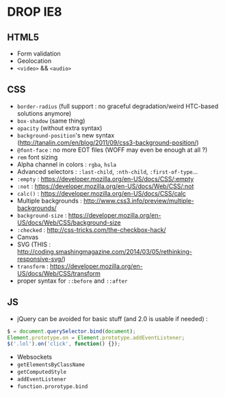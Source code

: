 # DROP IE8

## HTML5

- Form validation
- Geolocation
- `<video>` && `<audio>`

## CSS

- `border-radius` (full support : no graceful degradation/weird HTC-based solutions anymore)
- `box-shadow` (same thing)
- `opacity` (without extra syntax)
- `background-position`'s new syntax (http://tanalin.com/en/blog/2011/09/css3-background-position/)
- `@font-face` : no more EOT files (WOFF may even be enough at all ?)
- `rem` font sizing
- Alpha channel in colors : `rgba`, `hsla`
- Advanced selectors : `:last-child`, `:nth-child`, `:first-of-type`...
- `:empty` : https://developer.mozilla.org/en-US/docs/CSS/:empty
- `:not` : https://developer.mozilla.org/en-US/docs/Web/CSS/:not
- `calc()` : https://developer.mozilla.org/en-US/docs/CSS/calc
- Multiple backgrounds : http://www.css3.info/preview/multiple-backgrounds/
- `background-size` : https://developer.mozilla.org/en-US/docs/Web/CSS/background-size
- `:checked` : http://css-tricks.com/the-checkbox-hack/
- Canvas
- SVG (THIS : http://coding.smashingmagazine.com/2014/03/05/rethinking-responsive-svg/)
- `transform` : https://developer.mozilla.org/en-US/docs/Web/CSS/transform
- proper syntax for `::before` and `::after`

## JS

- jQuery can be avoided for basic stuff (and 2.0 is usable if needed) :

```javascript
$ = document.querySelector.bind(document);
Element.prototype.on = Element.prototype.addEventListener;
$('.lol').on('click', function() {});
```

- Websockets
- `getElementsByClassName`
- `getComputedStyle`
- `addEventListener`
- `function.prorotype.bind`
